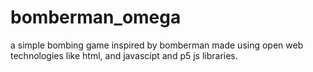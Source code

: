 # bomberman_omega
a simple bombing game inspired by bomberman made using open web technologies like html, and javascipt and p5 js libraries.
